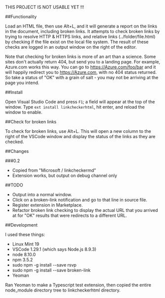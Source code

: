 
THIS PROJECT IS NOT USABLE YET !!!


##Functionality

Load an HTML file, then use Alt+L, and it will generate a report on the links in the document, including broken links. It attempts to check broken links by trying to resolve HTTP & HTTPS links, and relative links (../folder/file.html) by checking if the file exist on the local file system. The result of these checks are logged in an output window on the right of the editor.

Note that checking for broken links is more of an art than a science. Some sites don't actually return 404, but send you to a landing page. For example, Azure.com works this way. You can go to https://Azure.com/foo/bar and it will happily redirect you to https://Azure.com, with no 404 status returned. So take a status of "OK" with a grain of salt - you may not be arriving at the page you intend.

##Install

Open Visual Studio Code and press `F1`; a field will appear at the top of the window. Type `ext install linkcheckerhtml`, hit enter, and reload the window to enable.

##Check for broken links

To check for broken links, use Alt+L. This will open a new column to the right of the VSCode window and display the status of the links as they are checked.

##Changes

###0.2

* Copied from "Microsoft / linkcheckermd"
* Extension works, but output on debug channel only

##TODO

* Output into a normal window.
* Click on a broken-link notification and go to that line in source file.
* Register extension in Marketplace.
* Refactor broken link checking to display the actual URL that you arrived at for "OK" results that were redirects to a different URL.

##Development

I used these things:

* Linux Mint 19
* VSCode 1.29.1 (which says Node.js 8.9.3)
* node 8.10.0
* npm 3.5.2
* sudo npm -g install --save rsvp
* sudo npm -g install --save broken-link
* Yeoman

Ran Yeoman to make a Typescript test extension, then copied the entire
node_module directory tree to linkcheckerhtml directory.

